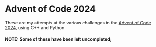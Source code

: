 # Advent of Code 2024

These are my attempts at the various challenges in the [Advent of Code 2024](https://adventofcode.com/), using C++ and Python



#### NOTE: Some of these have been left uncompleted;